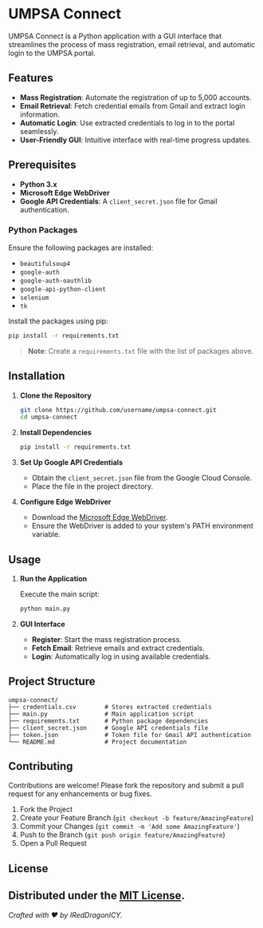 # UMPSA Connect

UMPSA Connect is a Python application with a GUI interface that streamlines the process of mass registration, email retrieval, and automatic login to the UMPSA portal.

## Features

- **Mass Registration**: Automate the registration of up to 5,000 accounts.
- **Email Retrieval**: Fetch credential emails from Gmail and extract login information.
- **Automatic Login**: Use extracted credentials to log in to the portal seamlessly.
- **User-Friendly GUI**: Intuitive interface with real-time progress updates.

## Prerequisites

- **Python 3.x**
- **Microsoft Edge WebDriver**
- **Google API Credentials**: A `client_secret.json` file for Gmail authentication.

### Python Packages

Ensure the following packages are installed:

- `beautifulsoup4`
- `google-auth`
- `google-auth-oauthlib`
- `google-api-python-client`
- `selenium`
- `tk`

Install the packages using pip:

```bash
pip install -r requirements.txt
```

> **Note**: Create a `requirements.txt` file with the list of packages above.

## Installation

1. **Clone the Repository**

   ```bash
   git clone https://github.com/username/umpsa-connect.git
   cd umpsa-connect
   ```

2. **Install Dependencies**

   ```bash
   pip install -r requirements.txt
   ```

3. **Set Up Google API Credentials**

   - Obtain the `client_secret.json` file from the Google Cloud Console.
   - Place the file in the project directory.

4. **Configure Edge WebDriver**

   - Download the [Microsoft Edge WebDriver](https://developer.microsoft.com/en-us/microsoft-edge/tools/webdriver/).
   - Ensure the WebDriver is added to your system's PATH environment variable.

## Usage

1. **Run the Application**

   Execute the main script:

   ```bash
   python main.py
   ```

2. **GUI Interface**

   - **Register**: Start the mass registration process.
   - **Fetch Email**: Retrieve emails and extract credentials.
   - **Login**: Automatically log in using available credentials.

## Project Structure

```
umpsa-connect/
├── credentials.csv        # Stores extracted credentials
├── main.py                # Main application script
├── requirements.txt       # Python package dependencies
├── client_secret.json     # Google API credentials file
├── token.json             # Token file for Gmail API authentication
└── README.md              # Project documentation
```

## Contributing

Contributions are welcome! Please fork the repository and submit a pull request for any enhancements or bug fixes.

1. Fork the Project
2. Create your Feature Branch (`git checkout -b feature/AmazingFeature`)
3. Commit your Changes (`git commit -m 'Add some AmazingFeature'`)
4. Push to the Branch (`git push origin feature/AmazingFeature`)
5. Open a Pull Request

## License

Distributed under the [MIT License](LICENSE).
---

*Crafted with ❤️ by IRedDragonICY.*